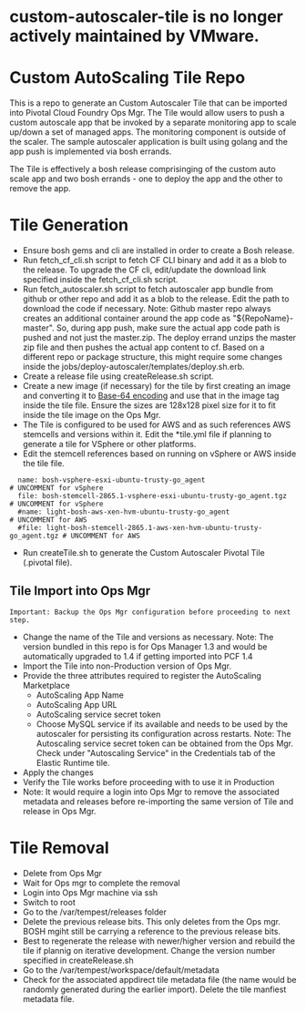 # custom-autoscaler-tile is no longer actively maintained by VMware.

# Custom AutoScaling Tile Repo

This is a repo to generate an Custom Autoscaler Tile that can be imported into Pivotal Cloud Foundry Ops Mgr.
The Tile would allow users to push a custom autoscale app that be invoked by a separate monitoring app to scale up/down a set of managed apps. The monitoring component is outside of the scaler. The sample autoscaler application is built using golang and the app push is implemented via bosh errands. 

The Tile is effectively a bosh release comprisinging of the custom auto scale app and two bosh errands - one to deploy the app and the other to remove the app.

# Tile Generation

* Ensure bosh gems and cli are installed in order to create a Bosh release.
* Run fetch_cf_cli.sh script to fetch CF CLI binary and add it as a blob to the release.
  To upgrade the CF cli, edit/update the download link specified inside the fetch_cf_cli.sh script.
* Run fetch_autoscaler.sh script to fetch autoscaler app bundle from github or other repo and add it as a blob to the release. Edit the path to download the code if necessary.
  Note: Github master repo always creates an additional container around the app code as "${RepoName}-master". So, during app push, make sure the actual app code path is pushed and not just the master.zip. The deploy errand unzips the master zip file and then pushes the actual app content to cf. Based on a different repo or package structure, this might require some changes inside the jobs/deploy-autoscaler/templates/deploy.sh.erb.
* Create a release file using createRelease.sh script.
* Create a new image (if necessary) for the tile by first creating an image and converting it to [Base-64 encoding](http://www.base64-image.de/step-2.php) and use that in the image tag inside the tile file. Ensure the sizes are 128x128 pixel size for it to fit inside the tile image on the Ops Mgr.
* The Tile is configured to be used for AWS and as such references AWS stemcells and versions within it. Edit the *tile.yml file if planning to generate a tile for VSphere or other platforms.
* Edit the stemcell references based on running on vSphere or AWS inside the tile file.
```
  name: bosh-vsphere-esxi-ubuntu-trusty-go_agent                           # UNCOMMENT for vSphere
  file: bosh-stemcell-2865.1-vsphere-esxi-ubuntu-trusty-go_agent.tgz       # UNCOMMENT for vSphere
  #name: light-bosh-aws-xen-hvm-ubuntu-trusty-go_agent                     # UNCOMMENT for AWS
  #file: light-bosh-stemcell-2865.1-aws-xen-hvm-ubuntu-trusty-go_agent.tgz # UNCOMMENT for AWS
```
* Run createTile.sh to generate the Custom Autoscaler Pivotal Tile (.pivotal file).

## Tile Import into Ops Mgr
`Important: Backup the Ops Mgr configuration before proceeding to next step.`
* Change the name of the Tile and versions as necessary. 
 Note: The version bundled in this repo is for Ops Manager 1.3 and would be automatically upgraded to 1.4 if getting imported into PCF 1.4
* Import the Tile into non-Production version of Ops Mgr.
* Provide the three attributes required to register the AutoScaling Marketplace
  * AutoScaling App Name
  * AutoScaling App URL
  * AutoScaling service secret token 
  * Choose MySQL service if its available and needs to be used by the autoscaler for persisting its configuration across restarts.
  Note: The Autoscaling service secret token can be obtained from the Ops Mgr. Check under "Autoscaling Service" in the Credentials tab of the Elastic Runtime tile.
* Apply the changes
* Verify the Tile works before proceeding with to use it in Production
* Note: It would require a login into Ops Mgr to remove the associated metadata and releases before re-importing the same version of Tile and release in Ops Mgr. 

# Tile Removal
* Delete from Ops Mgr
* Wait for Ops mgr to complete the removal
* Login into Ops Mgr machine via ssh
* Switch to root
* Go to the /var/tempest/releases folder
* Delete the previous release bits. This only deletes from the Ops mgr. BOSH mgiht still be carrying a reference to the previous release bits.
* Best to regenerate the release with newer/higher version and rebuild the tile if plannig on iterative development. 
  Change the version number specified in createRelease.sh
* Go to the /var/tempest/workspace/default/metadata
* Check for the associated appdirect tile metadata file (the name would be randomly generated during the earlier import). 
  Delete the tile manfiest metadata file.

